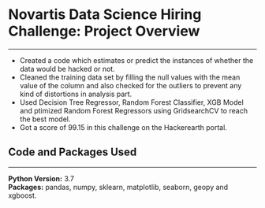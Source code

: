 # Novartis Data Science Hiring Challenge: Project Overview 
***
* Created a code which estimates or predict the instances of whether the data would be hacked or not. 
* Cleaned the training data set by filling the null values with the mean value of the column and also checked for the outliers to prevent any kind of distortions in analysis part.
* Used Decision Tree Regressor, Random Forest Classifier, XGB Model and ptimized Random Forest Regressors using GridsearchCV to reach the best model. 
* Got a score of 99.15 in this challenge on the Hackerearth portal.

## Code and Packages Used 
***
**Python Version:** 3.7  
**Packages:** pandas, numpy, sklearn, matplotlib, seaborn, geopy and xgboost.
